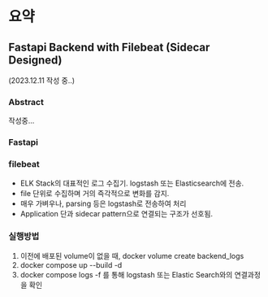 # 요약
## Fastapi Backend with Filebeat (Sidecar Designed)
(2023.12.11 작성 중..)
### Abstract
작성중...
### Fastapi

### filebeat
- ELK Stack의 대표적인 로그 수집기. logstash 또는 Elasticsearch에 전송.
- file 단위로 수집하며 거의 즉각적으로 변화를 감지.
- 매우 가벼우나, parsing 등은 logstash로 전송하여 처리
- Application 단과 sidecar pattern으로 연결되는 구조가 선호됨.

### 실행방법  
1. 이전에 배포된 volume이 없을 때, docker volume create backend_logs
2. docker compose up --build -d
3. docker compose logs -f 를 통해 logstash 또는 Elastic Search와의 연결과정을 확인
